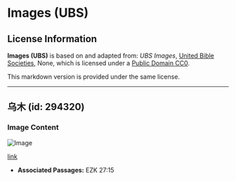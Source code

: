 # Images (UBS)

## License Information

**Images (UBS)** is based on and adapted from: _UBS Images_, [United Bible Societies](https://unitedbiblesocieties.org/), None, which is licensed under a [Public Domain CC0](https://creativecommons.org/public-domain/cc0/).

This markdown version is provided under the same license.



--------------------------------

## 乌木 (id: 294320)

### Image Content

![Image](https://cdn.aquifer.bible/aquifer-content/resources/Media/WEB-0196_ebony.jpg)

[link](https://cdn.aquifer.bible/aquifer-content/resources/Media/WEB-0196_ebony.jpg)

* **Associated Passages:** EZK 27:15

